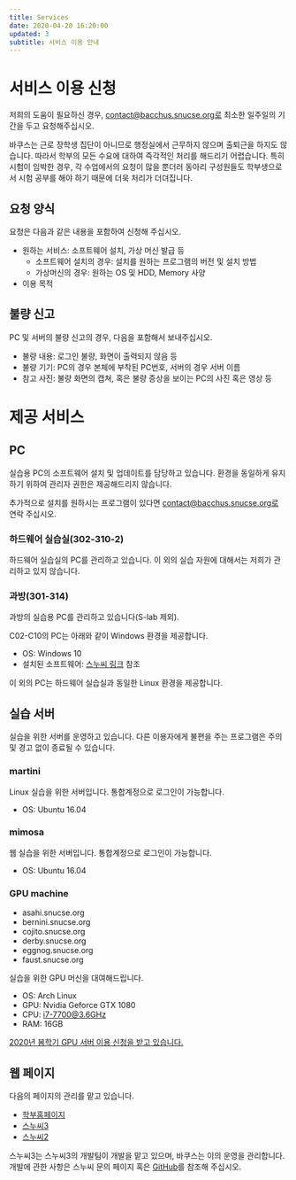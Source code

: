```yaml
---
title: Services
date: 2020-04-20 16:20:00
updated: 3
subtitle: 서비스 이용 안내
---
```


# 서비스 이용 신청

저희의 도움이 필요하신 경우, contact@bacchus.snucse.org로 최소한 일주일의 기간을 두고 요청해주십시오.

바쿠스는 근로 장학생 집단이 아니므로 행정실에서 근무하지 않으며 출퇴근을 하지도 않습니다.
따라서 학부의 모든 수요에 대하여 즉각적인 처리를 해드리기 어렵습니다.
특히 시험이 임박한 경우, 각 수업에서의 요청이 많을 뿐더러 동아리 구성원들도 학부생으로서 시험 공부를 해야 하기 때문에 더욱 처리가 더뎌집니다.

## 요청 양식

요청은 다음과 같은 내용을 포함하여 신청해 주십시오.

* 원하는 서비스: 소프트웨어 설치, 가상 머신 발급 등
  * 소프트웨어 설치의 경우: 설치를 원하는 프로그램의 버전 및 설치 방법
  * 가상머신의 경우: 원하는 OS 및 HDD, Memory 사양
* 이용 목적

## 불량 신고

PC 및 서버의 불량 신고의 경우, 다음을 포함해서 보내주십시오.

* 불량 내용: 로그인 불량, 화면이 출력되지 않음 등
* 불량 기기: PC의 경우 본체에 부착된 PC번호, 서버의 경우 서버 이름
* 참고 사진: 불량 화면의 캡쳐, 혹은 불량 증상을 보이는 PC의 사진 혹은 영상 등

# 제공 서비스

## PC

실습용 PC의 소프트웨어 설치 및 업데이트를 담당하고 있습니다.
환경을 동일하게 유지하기 위하여 관리자 권한은 제공해드리지 않습니다.

추가적으로 설치를 원하시는 프로그램이 있다면 contact@bacchus.snucse.org로 연락 주십시오.

### 하드웨어 실습실(302-310-2)

하드웨어 실습실의 PC를 관리하고 있습니다.
이 외의 실습 자원에 대해서는 저희가 관리하고 있지 않습니다.

### 과방(301-314)

과방의 실습용 PC를 관리하고 있습니다(S-lab 제외).

C02-C10의 PC는 아래와 같이 Windows 환경을 제공합니다.

* OS: Windows 10
* 설치된 소프트웨어: [스누씨 링크](https://www.snucse.org/421587) 참조

이 외의 PC는 하드웨어 실습실과 동일한 Linux 환경을 제공합니다.

## 실습 서버

실습을 위한 서버를 운영하고 있습니다.
다른 이용자에게 불편을 주는 프로그램은 주의 및 경고 없이 종료될 수 있습니다.

### martini

Linux 실습을 위한 서버입니다.
통합계정으로 로그인이 가능합니다.

* OS: Ubuntu 16.04

### mimosa

웹 실습을 위한 서버입니다.
통합계정으로 로그인이 가능합니다.

* OS: Ubuntu 16.04

### GPU machine

* asahi.snucse.org
* bernini.snucse.org
* cojito.snucse.org
* derby.snucse.org
* eggnog.snucse.org
* faust.snucse.org

실습을 위한 GPU 머신을 대여해드립니다.

* OS: Arch Linux
* GPU: Nvidia Geforce GTX 1080
* CPU: i7-7700@3.6GHz
* RAM: 16GB

[2020년 봄학기 GPU 서버 이용 신청을 받고 있습니다.](https://bacchus.snucse.org/announcement/20200417gpu)

## 웹 페이지

다음의 페이지의 관리를 맡고 있습니다.

* [학부홈페이지](https://cse.snu.ac.kr)
* [스누씨3](https://www.snucse.org)
* [스누씨2](https://old.snucse.org)

스누씨3는 스누씨3의 개발팀이 개발을 맡고 있으며, 바쿠스는 이의 운영을 관리합니다.
개발에 관한 사항은 스누씨 문의 페이지 혹은 [GitHub](https://github.com/snucse/snucse)를 참조해 주십시오.
